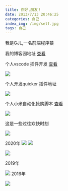 ```yaml
---
title: 你好,朋友！
date: 2013/7/13 20:46:25
categories: 自己
index_img: /img/self.jpg
tags: 自己
---
```

我是GJL,一名前端程序猿

我的博客园地址  [查看](https://www.cnblogs.com/byksj/)

个人vscode 插件开发   [查看](https://marketplace.visualstudio.com/search?term=gjl&target=VSCode&category=All%20categories&sortBy=Relevance/)

![](cj.png)

个人开发quicker 插件地址

![](qk.png)

个人小米自动化抢购脚本  [查看](https://www.cnblogs.com/byksj/p/14504972.html)

![](1321821-20210309131947639-1780952264.gif)

这是一些过往欢快时刻

![](ps2.jpg)

2020年
![](tq.jpg)
![](rb.jpg)

![](ps.jpg)

2019年

![](wl.jpg)
2016年

![](lw.jpg)